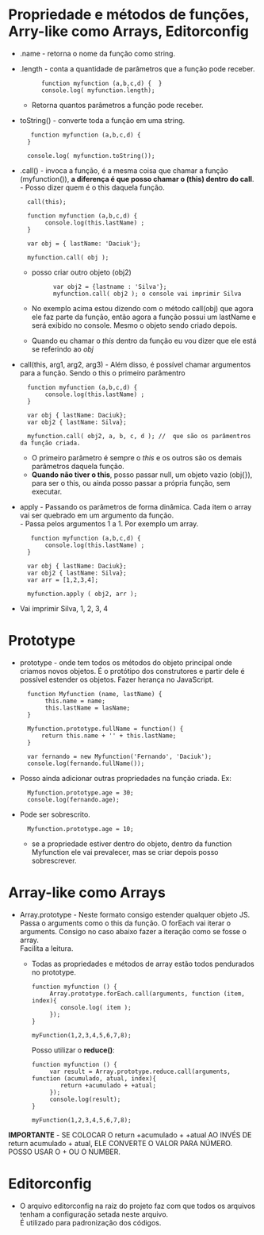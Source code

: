 # Propriedade e métodos de funções, Arry-like como Arrays, Editorconfig

* .name - retorna o nome da função como string.
* .length - conta a quantidade de parâmetros que a função pode receber.

            function myfunction (a,b,c,d) {  }
            console.log( myfunction.length);

   - Retorna quantos parâmetros a função pode receber.

* toString() - converte toda a função em uma string.

         function myfunction (a,b,c,d) {
        }
        
        console.log( myfunction.toString());

* .call() - invoca a função, é a mesma coisa que chamar a função (myfunction()), **a diferença é que posso chamar o (this) dentro do call**.  
        - Posso dizer quem é o this daquela função.

        call(this);

        function myfunction (a,b,c,d) {
             console.log(this.lastName) ;
        }

        var obj = { lastName: 'Daciuk'};

        myfunction.call( obj ); 

    - posso criar outro objeto (obj2)

                var obj2 = {lastname : 'Silva'};
                myfunction.call( obj2 ); o console vai imprimir Silva 

    - No exemplo acima estou dizendo com o método call(obj) que agora ele faz parte da função, então agora a função possui um lastName e será exibido no console. Mesmo o objeto sendo criado depois.
    - Quando eu chamar o _this_ dentro da função eu vou dizer que ele está se referindo ao _obj_

* call(this, arg1, arg2, arg3) - Além disso, é possível chamar argumentos para a função. Sendo o this o primeiro parâmentro

        function myfunction (a,b,c,d) {
             console.log(this.lastName) ;
        }

        var obj { lastName: Daciuk};
        var obj2 { lastName: Silva};

        myfunction.call( obj2, a, b, c, d ); //  que são os parâmentros da função criada.
   
   - O primeiro parâmetro é sempre o _this_ e os outros são os demais parâmetros daquela função.
   - **Quando não tiver o this**, posso passar null, um objeto vazio (obj{}), para ser o this, ou ainda posso passar a própria função, sem executar.

* apply - Passando os parâmetros de forma dinâmica. Cada item o array vai ser quebrado em um argumento da função.  
        - Passa pelos argumentos 1 a 1. Por exemplo um array.

         function myfunction (a,b,c,d) {
             console.log(this.lastName) ;
        }

        var obj { lastName: Daciuk};
        var obj2 { lastName: Silva};
        var arr = [1,2,3,4];

        myfunction.apply ( obj2, arr ); 

 - Vai imprimir Silva, 1, 2, 3, 4


# Prototype

* prototype - onde tem todos os métodos do objeto principal onde criamos novos objetos.  É o protótipo dos construtores e partir dele é possível estender os objetos. Fazer herança no JavaScript.

        function Myfunction (name, lastName) {
             this.name = name;
             this.lastName = lasName;
        }

        Myfunction.prototype.fullName = function() {
            return this.name + '' + this.lastName;
        }

        var fernando = new Myfunction('Fernando', 'Daciuk');
        console.log(fernando.fullName());

- Posso ainda adicionar outras propriedades na função criada. Ex:

        Myfunction.prototype.age = 30;
        console.log(fernando.age);

- Pode ser sobrescrito.

        Myfunction.prototype.age = 10;

  - se a propriedade estiver dentro do objeto, dentro da function Myfunction ele vai prevalecer, mas se criar depois posso sobrescrever.


# Array-like como Arrays

* Array.prototype - Neste formato consigo estender qualquer objeto JS.  
Passa o arguments como o this da função. O forEach vai iterar o arguments. Consigo no caso abaixo fazer a iteração como se fosse o array.   
Facilita a leitura. 
  - Todas as propriedades e métodos de array estão todos pendurados no prototype.

        function myfunction () {
             Array.prototype.forEach.call(arguments, function (item, index){
                console.log( item );
             });
        }

        myFunction(1,2,3,4,5,6,7,8);
    
    Posso utilizar o **reduce()**:

        function myfunction () {
             var result = Array.prototype.reduce.call(arguments, function (acumulado, atual, index){
                return +acumulado + +atual;
             });
             console.log(result);
        }

        myFunction(1,2,3,4,5,6,7,8);

**IMPORTANTE** - SE COLOCAR O return +acumulado + +atual AO INVÉS DE return acumulado + atual, ELE CONVERTE O VALOR PARA NÚMERO. POSSO USAR O + OU O NUMBER.

# Editorconfig

* O arquivo editorconfig na raiz do projeto faz com que todos os arquivos tenham a configuração setada neste arquivo.  
É utilizado para padronização dos códigos.